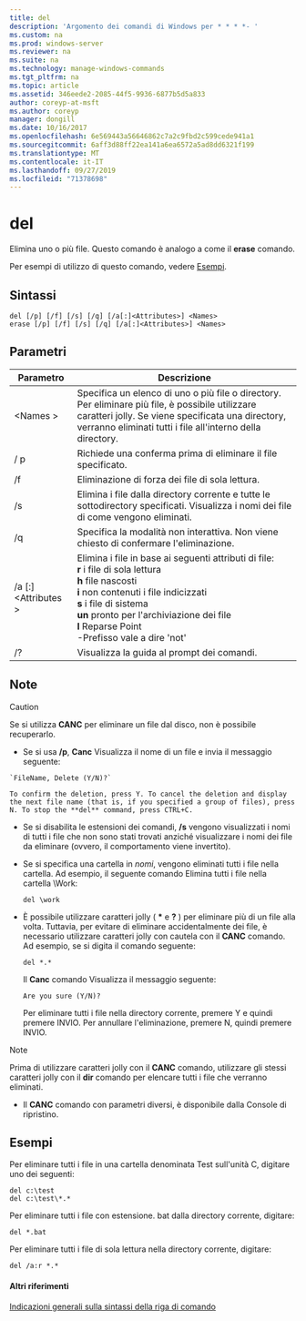 ```yaml
---
title: del
description: 'Argomento dei comandi di Windows per * * * *- '
ms.custom: na
ms.prod: windows-server
ms.reviewer: na
ms.suite: na
ms.technology: manage-windows-commands
ms.tgt_pltfrm: na
ms.topic: article
ms.assetid: 346eede2-2085-44f5-9936-6877b5d5a833
author: coreyp-at-msft
ms.author: coreyp
manager: dongill
ms.date: 10/16/2017
ms.openlocfilehash: 6e569443a56646862c7a2c9fbd2c599cede941a1
ms.sourcegitcommit: 6aff3d88ff22ea141a6ea6572a5ad8dd6321f199
ms.translationtype: MT
ms.contentlocale: it-IT
ms.lasthandoff: 09/27/2019
ms.locfileid: "71378698"
---
```

# <a name="del"></a>del



Elimina uno o più file. Questo comando è analogo a come il **erase** comando.

Per esempi di utilizzo di questo comando, vedere [Esempi](#BKMK_examples).

## <a name="syntax"></a>Sintassi

```
del [/p] [/f] [/s] [/q] [/a[:]<Attributes>] <Names>
erase [/p] [/f] [/s] [/q] [/a[:]<Attributes>] <Names>
```

## <a name="parameters"></a>Parametri

|Parametro|Descrizione|
|---------|-----------|
|\<Names >|Specifica un elenco di uno o più file o directory. Per eliminare più file, è possibile utilizzare caratteri jolly. Se viene specificata una directory, verranno eliminati tutti i file all'interno della directory.|
|/ p|Richiede una conferma prima di eliminare il file specificato.|
|/f|Eliminazione di forza dei file di sola lettura.|
|/s|Elimina i file dalla directory corrente e tutte le sottodirectory specificati. Visualizza i nomi dei file di come vengono eliminati.|
|/q|Specifica la modalità non interattiva. Non viene chiesto di confermare l'eliminazione.|
|/a [:] \<Attributes >|Elimina i file in base ai seguenti attributi di file:</br>**r** i file di sola lettura</br>**h** file nascosti</br>**i** non contenuti i file indicizzati</br>**s** i file di sistema</br>**un** pronto per l'archiviazione dei file</br>**l** Reparse Point</br>-Prefisso vale a dire 'not'|
|/?|Visualizza la guida al prompt dei comandi.|

## <a name="remarks"></a>Note

> [!CAUTION]
> Se si utilizza **CANC** per eliminare un file dal disco, non è possibile recuperarlo.
> -   Se si usa **/p**, **Canc** Visualizza il nome di un file e invia il messaggio seguente:

    `FileName, Delete (Y/N)?`

    To confirm the deletion, press Y. To cancel the deletion and display the next file name (that is, if you specified a group of files), press N. To stop the **del** command, press CTRL+C.
- Se si disabilita le estensioni dei comandi, **/s** vengono visualizzati i nomi di tutti i file che non sono stati trovati anziché visualizzare i nomi dei file da eliminare (ovvero, il comportamento viene invertito).
- Se si specifica una cartella in *nomi*, vengono eliminati tutti i file nella cartella. Ad esempio, il seguente comando Elimina tutti i file nella cartella \Work:  
  ```
  del \work
  ```  
- È possibile utilizzare caratteri jolly ( **&#42;** e **?** ) per eliminare più di un file alla volta. Tuttavia, per evitare di eliminare accidentalmente dei file, è necessario utilizzare caratteri jolly con cautela con il **CANC** comando. Ad esempio, se si digita il comando seguente:  
  ```
  del *.*
  ```  
  Il **Canc** comando Visualizza il messaggio seguente:

  `Are you sure (Y/N)?`

  Per eliminare tutti i file nella directory corrente, premere Y e quindi premere INVIO. Per annullare l'eliminazione, premere N, quindi premere INVIO.

> [!NOTE]
> Prima di utilizzare caratteri jolly con il **CANC** comando, utilizzare gli stessi caratteri jolly con il **dir** comando per elencare tutti i file che verranno eliminati.
> -   Il **CANC** comando con parametri diversi, è disponibile dalla Console di ripristino.

## <a name="BKMK_examples"></a>Esempi

Per eliminare tutti i file in una cartella denominata Test sull'unità C, digitare uno dei seguenti:
```
del c:\test
del c:\test\*.*
```
Per eliminare tutti i file con estensione. bat dalla directory corrente, digitare:
```
del *.bat
```
Per eliminare tutti i file di sola lettura nella directory corrente, digitare:
```
del /a:r *.*
```

#### <a name="additional-references"></a>Altri riferimenti

[Indicazioni generali sulla sintassi della riga di comando](command-line-syntax-key.md)
